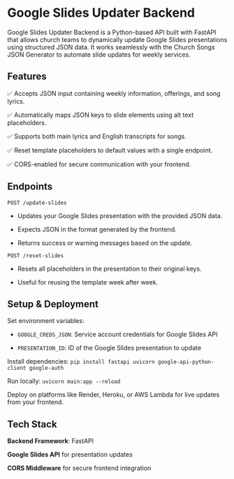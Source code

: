 # Google Slides Updater Backend

Google Slides Updater Backend is a Python-based API built with FastAPI that allows church teams to dynamically update Google Slides presentations using structured JSON data. It works seamlessly with the Church Songs JSON Generator to automate slide updates for weekly services.

## Features

✅ Accepts JSON input containing weekly information, offerings, and song lyrics.

✅ Automatically maps JSON keys to slide elements using alt text placeholders.

✅ Supports both main lyrics and English transcripts for songs.

✅ Reset template placeholders to default values with a single endpoint.

✅ CORS-enabled for secure communication with your frontend.

## Endpoints
```POST /update-slides```

* Updates your Google Slides presentation with the provided JSON data.

* Expects JSON in the format generated by the frontend.

* Returns success or warning messages based on the update.

```POST /reset-slides```

* Resets all placeholders in the presentation to their original keys.

* Useful for reusing the template week after week.

## Setup & Deployment

Set environment variables:

- ```GOOGLE_CREDS_JSON```: Service account credentials for Google Slides API

- ```PRESENTATION_ID```: ID of the Google Slides presentation to update

Install dependencies:
```pip install fastapi uvicorn google-api-python-client google-auth```


Run locally:
```uvicorn main:app --reload```


Deploy on platforms like Render, Heroku, or AWS Lambda for live updates from your frontend.

## Tech Stack

**Backend Framework**: FastAPI

**Google Slides API** for presentation updates

**CORS Middleware** for secure frontend integration
